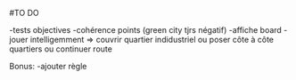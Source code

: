 #TO DO

-tests objectives
-cohérence points (green city tjrs négatif)
-affiche board
-jouer intelligemment => couvrir quartier indidustriel ou poser côte à côte quartiers ou continuer route


Bonus: -ajouter règle

